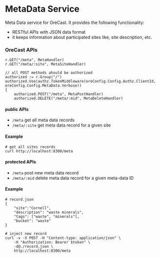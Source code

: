 # MetaData Service
Meta Data service for OreCast. It provides the following functionality:
- RESTful APIs with JSON data format
- it keeps information about participated sites like, site description, etc.

### OreCast APIs
	r.GET("/meta", MetaHandler)
	r.GET("/meta/:site", MetaSiteHandler)

	// all POST methods ahould be authorized
	authorized := r.Group("/")
	authorized.Use(authz.TokenMiddleware(oreConfig.Config.Authz.ClientId, oreConfig.Config.MetaData.Verbose))
	{
		authorized.POST("/meta", MetaPostHandler)
		authorized.DELETE("/meta/:mid", MetaDeleteHandler)

#### public APIs
- `/meta` get all meta data records
- `/meta/:site` get meta data record for a given site

#### Example
```
# get all sites records
curl http://localhost:8300/meta
```

#### protected APIs
- `/meta` post new meta data record
- `/meta/:mid` delete meta data record for a given meta-data ID

#### Example
```
# record.json
{
    "site":"Cornell", 
    "description": "waste minerals", 
    "tags": ["waste", "minerals"],
    "bucket": "waste"
}

# inject new record
curl -v -X POST -H "Content-type: application/json" \
    -H "Authorization: Bearer $token" \
    -d@./record.json \
    http://localhost:8300/meta
```
